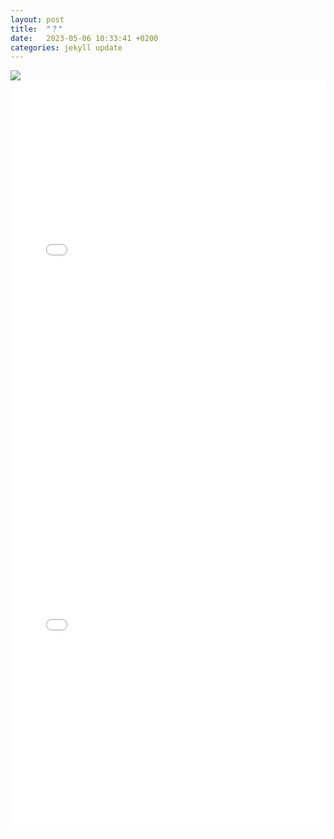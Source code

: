 ```yaml
---
layout: post
title:  "？"
date:   2023-05-06 10:33:41 +0200
categories: jekyll update
---
```



<img src="image/piechart.png">

<iframe src="assets/map.html" height="600px" width="100%" style="border:none;" allowfullscreen="allowfullscreen"></iframe>

<iframe src="image/map.html" height="600px" width="100%" style="border:none;" allowfullscreen="allowfullscreen"></iframe>

